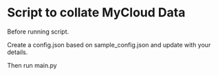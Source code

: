 # Script to collate MyCloud Data

Before running script.

Create a config.json based on sample_config.json and update with your details.

Then run main.py